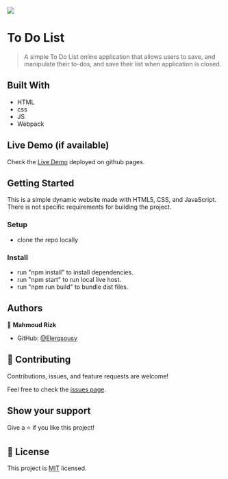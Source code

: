 ![](https://img.shields.io/badge/Microverse-blueviolet)

# To Do List

> A simple To Do List online application that allows users to save, and manipulate their to-dos, and save their list when application is closed. 

## Built With

- HTML
- css
- JS
- Webpack

## Live Demo (if available)

Check the [Live Demo](https://elerqsousy.github.io/to-do-list/) deployed on github pages.


## Getting Started

This is a simple dynamic website made with HTML5, CSS, and JavaScript. There is not specific requirements for building the project.
### Setup
- clone the repo locally 
### Install
- run "npm install" to install dependencies.
- run "npm start" to run local live host.
- run "npm run build" to bundle dist files.
## Authors

👤 **Mahmoud Rizk**

- GitHub: [@Elerqsousy](https://github.com/Elerqsousy)
## 🤝 Contributing

Contributions, issues, and feature requests are welcome!

Feel free to check the [issues page](../../issues/).

## Show your support

Give a ⭐️ if you like this project!

## 📝 License

This project is [MIT](./MIT.md) licensed.
